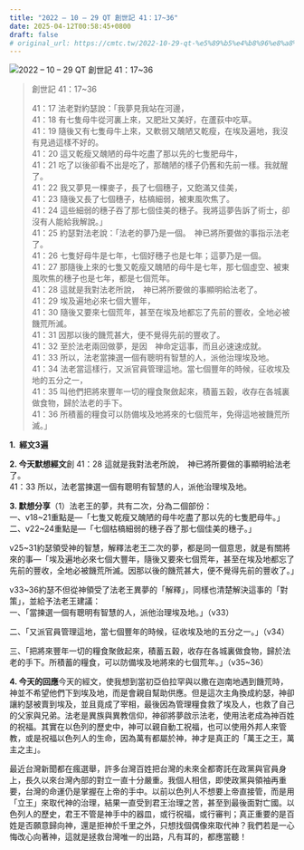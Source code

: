 ```yaml
---
title: "2022 – 10 – 29 QT 創世記 41：17~36"
date: 2025-04-12T00:58:45+0800
draft: false
# original_url: https://cmtc.tw/2022-10-29-qt-%e5%89%b5%e4%b8%96%e8%a8%98-41%ef%bc%9a1736
---
```


![2022 – 10 – 29 QT 創世記 41：17\~36](/images/qt.jpg  "2022 – 10 – 29 QT 創世記 41：17\~36")

> 創世記 41：17\~36
>
> 41：17 法老對約瑟說：「我夢見我站在河邊，  
> 41：18 有七隻母牛從河裏上來，又肥壯又美好，在蘆荻中吃草。  
> 41：19 隨後又有七隻母牛上來，又軟弱又醜陋又乾瘦，在埃及遍地，我沒有見過這樣不好的。  
> 41：20 這又乾瘦又醜陋的母牛吃盡了那以先的七隻肥母牛，  
> 41：21 吃了以後卻看不出是吃了，那醜陋的樣子仍舊和先前一樣。我就醒了。  
> 41：22 我又夢見一棵麥子，長了七個穗子，又飽滿又佳美，  
> 41：23 隨後又長了七個穗子，枯槁細弱，被東風吹焦了。  
> 41：24 這些細弱的穗子吞了那七個佳美的穗子。我將這夢告訴了術士，卻沒有人能給我解說。」  
> 41：25 約瑟對法老說：「法老的夢乃是一個。　神已將所要做的事指示法老了。  
> 41：26 七隻好母牛是七年，七個好穗子也是七年；這夢乃是一個。  
> 41：27 那隨後上來的七隻又乾瘦又醜陋的母牛是七年，那七個虛空、被東風吹焦的穗子也是七年，都是七個荒年。  
> 41：28 這就是我對法老所說，　神已將所要做的事顯明給法老了。  
> 41：29 埃及遍地必來七個大豐年，  
> 41：30 隨後又要來七個荒年，甚至在埃及地都忘了先前的豐收，全地必被饑荒所滅。  
> 41：31 因那以後的饑荒甚大，便不覺得先前的豐收了。  
> 41：32 至於法老兩回做夢，是因　神命定這事，而且必速速成就。  
> 41：33 所以，法老當揀選一個有聰明有智慧的人，派他治理埃及地。  
> 41：34 法老當這樣行，又派官員管理這地。當七個豐年的時候，征收埃及地的五分之一，  
> 41：35 叫他們把將來豐年一切的糧食聚斂起來，積蓄五穀，收存在各城裏做食物，歸於法老的手下。  
> 41：36 所積蓄的糧食可以防備埃及地將來的七個荒年，免得這地被饑荒所滅。」

**1.  經文3遍**

**2. 今天默想經文**創 41：28 這就是我對法老所說，　神已將所要做的事顯明給法老了。  
41：33 所以，法老當揀選一個有聰明有智慧的人，派他治理埃及地。

**3. 默想分享**（1）法老王的夢，共有二次，分為二個部份：  
一、v18\~21重點是—「七隻又乾瘦又醜陋的母牛吃盡了那以先的七隻肥母牛。」  
二、v22\~24重點是—「七個枯槁細弱的穗子吞了那七個佳美的穗子。」

v25\~31約瑟領受神的智慧，解釋法老王二次的夢，都是同一個意思，就是有關將來的事—「埃及遍地必來七個大豐年，隨後又要來七個荒年，甚至在埃及地都忘了先前的豐收，全地必被饑荒所滅。因那以後的饑荒甚大，便不覺得先前的豐收了。」

v33\~36約瑟不但從神領受了法老王異夢的「解釋」，同樣也清楚解決這事的「對策」，並給予法老王建議：  
一、「當揀選一個有聰明有智慧的人，派他治理埃及地。」（v33）

二、「又派官員管理這地，當七個豐年的時候，征收埃及地的五分之一。」（v34）

三、「把將來豐年一切的糧食聚斂起來，積蓄五穀，收存在各城裏做食物，歸於法老的手下。所積蓄的糧食，可以防備埃及地將來的七個荒年。」（v35\~36）

**4. 今天的回應**今天的經文，使我想到當初亞伯拉罕與以撒在迦南地遇到饑荒時，神並不希望他們下到埃及地，而是會親自幫助供應。但是這次主角換成約瑟，神卻讓約瑟被賣到埃及，並且竟成了宰相，最後因為管理糧食救了埃及人，也救了自己的父家與兄弟。法老是異族與異教信仰，神卻將夢啟示法老，使用法老成為神百姓的祝福。其實在以色列的歷史中，神可以親自動工祝福，也可以使用外邦人來管教，或是祝福以色列人的生命，因為萬有都屬於神，神才是真正的「萬王之王，萬主之主」。

最近台灣新聞都在瘋選舉，許多台灣百姓把台灣的未來全都寄託在政黨與官員身上，長久以來台灣內部的對立一直十分嚴重。我個人相信，即使政黨與領袖再重要，台灣的命運仍是掌握在上帝的手中。以前以色列人不想要上帝直接管，而是用「立王」來取代神的治理，結果一直受到君王治理之苦，甚至到最後面對亡國。以色列人的歷史，君王不管是神手中的器皿，或行祝福，或行審判；真正重要的是百姓是否願意歸向神，還是拒神於千里之外，只想找個偶像來取代神？我們若是一心悔改心向著神，這就是拯救台灣唯一的出路，凡有耳的，都應當聽！